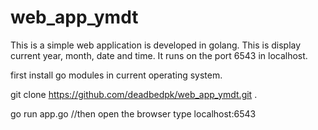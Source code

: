 # web_app_ymdt
This is a simple web application is developed in golang. This is display current year, month, date and time. It runs on the port 6543 in localhost.

first install go modules in current operating system.

git clone https://github.com/deadbedpk/web_app_ymdt.git .

go run app.go 
//then open the browser type localhost:6543
